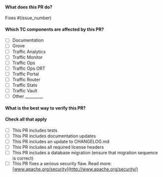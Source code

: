 #### What does this PR do?

Fixes #(issue_number)

#### Which TC components are affected by this PR?

- [ ] Documentation
- [ ] Grove
- [ ] Traffic Analytics
- [ ] Traffic Monitor
- [ ] Traffic Ops
- [ ] Traffic Ops ORT
- [ ] Traffic Portal
- [ ] Traffic Router
- [ ] Traffic Stats
- [ ] Traffic Vault
- [ ] Other _________

#### What is the best way to verify this PR?


#### Check all that apply

- [ ] This PR includes tests
- [ ] This PR includes documentation updates
- [ ] This PR includes an update to CHANGELOG.md
- [ ] This PR includes all required license headers
- [ ] This PR includes a database migration (ensure that migration sequence is correct)
- [ ] This PR fixes a serious security flaw. Read more: [www.apache.org/security](http://www.apache.org/security/)

<!--
    Licensed to the Apache Software Foundation (ASF) under one
    or more contributor license agreements.  See the NOTICE file
    distributed with this work for additional information
    regarding copyright ownership.  The ASF licenses this file
    to you under the Apache License, Version 2.0 (the
    "License"); you may not use this file except in compliance
    with the License.  You may obtain a copy of the License at

      http://www.apache.org/licenses/LICENSE-2.0

    Unless required by applicable law or agreed to in writing,
    software distributed under the License is distributed on an
    "AS IS" BASIS, WITHOUT WARRANTIES OR CONDITIONS OF ANY
    KIND, either express or implied.  See the License for the
    specific language governing permissions and limitations
    under the License.
-->



